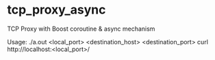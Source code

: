 # tcp_proxy_async
TCP Proxy with Boost coroutine & async mechanism

Usage: ./a.out <local_port> <destination_host> <destination_port>
 curl http://localhost:<local_port>/
